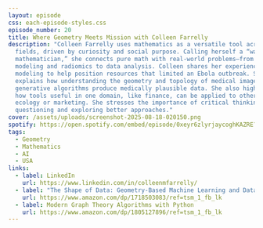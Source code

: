 ```yaml
---
layout: episode
css: each-episode-styles.css
episode_number: 20
title: Where Geometry Meets Mission with Colleen Farrelly
description: "Colleen Farrelly uses mathematics as a versatile tool across many
  fields, driven by curiosity and social purpose. Calling herself a “wandering
  mathematician,” she connects pure math with real-world problems—from epidemic
  modeling and radiomics to data analysis. Colleen shares her experience
  modeling to help position resources that limited an Ebola outbreak. She
  explains how understanding the geometry and topology of medical images helps
  generative algorithms produce medically plausible data. She also highlights
  how tools useful in one domain, like finance, can be applied to others such as
  ecology or marketing. She stresses the importance of critical thinking:
  questioning and exploring better approaches."
cover: /assets/uploads/screenshot-2025-08-18-020150.png
spotify: https://open.spotify.com/embed/episode/0xeyr6zlyrjaycoghKAZRE?utm_source=generator
tags:
  - Geometry
  - Mathematics
  - AI
  - USA
links:
  - label: LinkedIn
    url: https://www.linkedin.com/in/colleenmfarrelly/
  - label: "The Shape of Data: Geometry-Based Machine Learning and Data Analysis in R"
    url: https://www.amazon.com/dp/1718503083/ref=tsm_1_fb_lk
  - label: Modern Graph Theory Algorithms with Python
    url: https://www.amazon.com/dp/1805127896/ref=tsm_1_fb_lk
---
```

